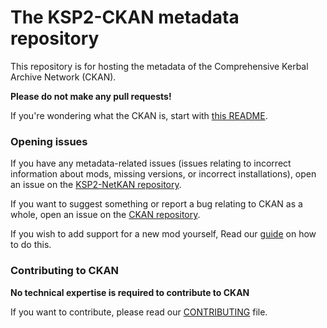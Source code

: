 # The KSP2-CKAN metadata repository

This repository is for hosting the metadata of the Comprehensive Kerbal Archive Network (CKAN).

**Please do not make any pull requests!**

If you're wondering what the CKAN is, start with [this README](https://github.com/KSP-CKAN/CKAN/blob/master/README.md).

### Opening issues

If you have any metadata-related issues (issues relating to incorrect information about mods, missing versions, or incorrect installations),
open an issue on the [KSP2-NetKAN repository](https://github.com/KSP-CKAN/KSP2-NetKAN/issues).

If you want to suggest something or report a bug relating to CKAN as a whole,
open an issue on the [CKAN repository](https://github.com/KSP-CKAN/CKAN/issues).

If you wish to add support for a new mod yourself,
Read our [guide](https://github.com/KSP-CKAN/CKAN/wiki/Adding-a-mod-to-the-CKAN) on how to do this.

### Contributing to CKAN

**No technical expertise is required to contribute to CKAN**

If you want to contribute, please read our [CONTRIBUTING](https://github.com/KSP-CKAN/.github/blob/master/CONTRIBUTING.md) file.
